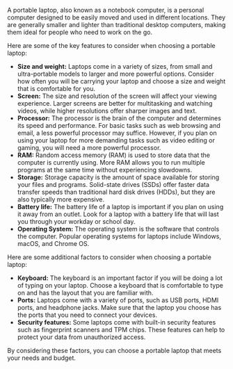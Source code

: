 A portable laptop, also known as a notebook computer, is a personal computer designed to be easily moved and used in different locations. They are generally smaller and lighter than traditional desktop computers, making them ideal for people who need to work on the go.

Here are some of the key features to consider when choosing a portable laptop:

- **Size and weight:** Laptops come in a variety of sizes, from small and ultra-portable models to larger and more powerful options. Consider how often you will be carrying your laptop and choose a size and weight that is comfortable for you.
- **Screen:** The size and resolution of the screen will affect your viewing experience. Larger screens are better for multitasking and watching videos, while higher resolutions offer sharper images and text.
- **Processor:** The processor is the brain of the computer and determines its speed and performance. For basic tasks such as web browsing and email, a less powerful processor may suffice. However, if you plan on using your laptop for more demanding tasks such as video editing or gaming, you will need a more powerful processor.
- **RAM:** Random access memory (RAM) is used to store data that the computer is currently using. More RAM allows you to run multiple programs at the same time without experiencing slowdowns.
- **Storage:** Storage capacity is the amount of space available for storing your files and programs. Solid-state drives (SSDs) offer faster data transfer speeds than traditional hard disk drives (HDDs), but they are also typically more expensive.
- **Battery life:** The battery life of a laptop is important if you plan on using it away from an outlet. Look for a laptop with a battery life that will last you through your workday or school day.
- **Operating System:** The operating system is the software that controls the computer. Popular operating systems for laptops include Windows, macOS, and Chrome OS.

Here are some additional factors to consider when choosing a portable laptop:

- **Keyboard:** The keyboard is an important factor if you will be doing a lot of typing on your laptop. Choose a keyboard that is comfortable to type on and has the layout that you are familiar with.
- **Ports:** Laptops come with a variety of ports, such as USB ports, HDMI ports, and headphone jacks. Make sure that the laptop you choose has the ports that you need to connect your devices.
- **Security features:** Some laptops come with built-in security features such as fingerprint scanners and TPM chips. These features can help to protect your data from unauthorized access.

By considering these factors, you can choose a portable laptop that meets your needs and budget.